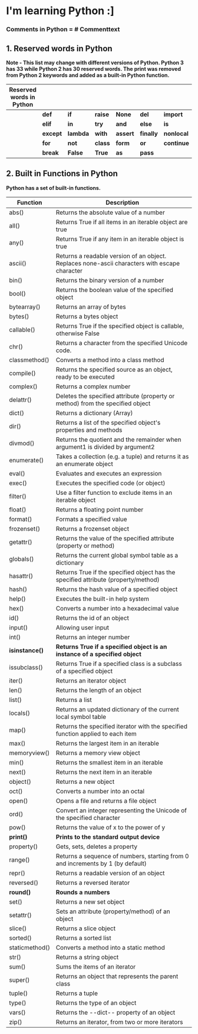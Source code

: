 # I'm learning Python :]
 
### Comments in Python = # Commenttext

## 1. Reserved words in Python <br>
**Note - This list may change with different versions of Python. Python 3 has 33 while Python 2 has 30 reserved words. The print was removed from Python 2 keywords and added as a built-in Python function.** <br>

| **Reserved words in Python** |        |        |       |        |         |          |        |
|------------------------------|--------|--------|-------|--------|---------|----------|--------|
|                              | **def**    | **if**     | **raise** | **None**   | **del**     | **import**   | **return** |
|                              | **elif**   | **in**     | **try**   | **and**    | **else**    | **is**       | **while**  |
|                              | **except** | **lambda** | **with**  | **assert** | **finally** | **nonlocal** | **yield**  |
|                              | **for**    | **not**    | **class** | **form**   | **or**      | **continue** | **global** |
|                              | **break**  |  **False** |  **True** | **as**     | **pass**    |              |            | 


## 2. Built in Functions in Python
**Python has a set of built-in functions.** <br>

| **Function**     | **Description**                                                                                |
|------------------|------------------------------------------------------------------------------------------------|
| abs()            | Returns the absolute value of a number                                                         |
| all()            | Returns True if all items in an iterable object are true                                       |
| any()            | Returns True if any item in an iterable object is true                                         |
| ascii()          | Returns a readable version of an object.  Replaces none-ascii characters with escape character |
| bin()            | Returns the binary version of a number                                                         |
| bool()           | Returns the boolean value of the specified object                                              |
| bytearray()      | Returns an array of bytes                                                                      |
| bytes()          | Returns a bytes object                                                                         |
| callable()       | Returns True if the specified object is callable, otherwise False                              |
| chr()            | Returns a character from the specified Unicode code.                                           |
| classmethod()    | Converts a method into a class method                                                          |
| compile()        | Returns the specified source as an object, ready to be executed                                |
| complex()        | Returns a complex number                                                                       |
| delattr()        | Deletes the specified attribute (property or method)  from the specified object                |
| dict()           | Returns a dictionary (Array)                                                                   |
| dir()            | Returns a list of the specified object's properties and methods                                |
| divmod()         | Returns the quotient and the remainder  when argument1 is divided by argument2                 |
| enumerate()      | Takes a collection (e.g. a tuple) and returns it as an enumerate object                        |
| eval()           | Evaluates and executes an expression                                                           |
| exec()           | Executes the specified code (or object)                                                        |
| filter()         | Use a filter function to exclude items in an iterable object                                   |
| float()          | Returns a floating point number                                                                |
| format()         | Formats a specified value                                                                      |
| frozenset()      | Returns a frozenset object                                                                     |
| getattr()        | Returns the value of the specified attribute (property or method)                              |
| globals()        | Returns the current global symbol table as a dictionary                                        |
| hasattr()        | Returns True if the specified object has the specified attribute (property/method)             |
| hash()           | Returns the hash value of a specified object                                                   |
| help()           | Executes the built-in help system                                                              |
| hex()            | Converts a number into a hexadecimal value                                                     |
| id()             | Returns the id of an object                                                                    |
| input()          | Allowing user input                                                                            |
| int()            | Returns an integer number                                                                      |
| **isinstance()** | **Returns True if a specified object is an instance of a specified object**                    |
| issubclass()     | Returns True if a specified class is a subclass of a specified object                          |
| iter()           | Returns an iterator object                                                                     |
| len()            | Returns the length of an object                                                                |
| list()           | Returns a list                                                                                 |
| locals()         | Returns an updated dictionary of the current local symbol table                                |
| map()            | Returns the specified iterator with the specified function applied to each item                |
| max()            | Returns the largest item in an iterable                                                        |
| memoryview()     | Returns a memory view object                                                                   |
| min()            | Returns the smallest item in an iterable                                                       |
| next()           | Returns the next item in an iterable                                                           |
| object()         | Returns a new object                                                                           |
| oct()            | Converts a number into an octal                                                                |
| open()           | Opens a file and returns a file object                                                         |
| ord()            | Convert an integer representing the Unicode of the specified character                         |
| pow()            | Returns the value of x to the power of y                                                       |
| **print()**      | **Prints to the standard output device**                                                       |
| property()       | Gets, sets, deletes a property                                                                 |
| range()          | Returns a sequence of numbers, starting from 0 and increments by 1 (by default)                |
| repr()           | Returns a readable version of an object                                                        |
| reversed()       | Returns a reversed iterator                                                                    |
| **round()**      | **Rounds a numbers**                                                                           |
| set()            | Returns a new set object                                                                       |
| setattr()        | Sets an attribute (property/method) of an object                                               |
| slice()          | Returns a slice object                                                                         |
| sorted()         | Returns a sorted list                                                                          |
| staticmethod()   | Converts a method into a static method                                                         |
| str()            | Returns a string object                                                                        |
| sum()            | Sums the items of an iterator                                                                  |
| super()          | Returns an object that represents the parent class                                             |
| tuple()          | Returns a tuple                                                                                |
| type()           | Returns the type of an object                                                                  |
| vars()           | Returns the --dict-- property of an object                                                     |
| zip()            | Returns an iterator, from two or more iterators                                                |
